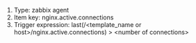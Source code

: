 1. Type: zabbix agent
2. Item key: nginx.active.connections
3. Trigger expression: last(/<template_name or host>/nginx.active.connections) \> \<number of connections\>
